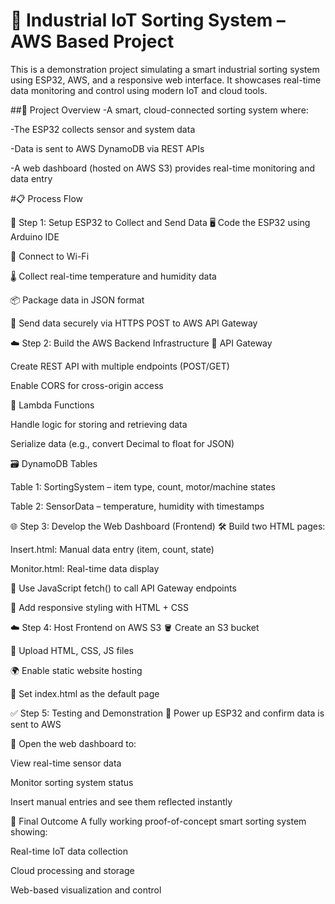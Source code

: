 ﻿# 🚀 Industrial IoT Sorting System – AWS Based Project
 
This is a demonstration project simulating a smart industrial sorting system using ESP32, AWS, and a responsive web interface. It showcases real-time data monitoring and control using modern IoT and cloud tools.

##🧠 Project Overview
-A smart, cloud-connected sorting system where:

-The ESP32 collects sensor and system data

-Data is sent to AWS DynamoDB via REST APIs

-A web dashboard (hosted on AWS S3) provides real-time monitoring and data entry

#📋 Process Flow

🔧 Step 1: Setup ESP32 to Collect and Send Data
🖥️ Code the ESP32 using Arduino IDE

📡 Connect to Wi-Fi

🌡️ Collect real-time temperature and humidity data

📦 Package data in JSON format

🔐 Send data securely via HTTPS POST to AWS API Gateway

☁️ Step 2: Build the AWS Backend Infrastructure
🔗 API Gateway

Create REST API with multiple endpoints (POST/GET)

Enable CORS for cross-origin access

🧠 Lambda Functions

Handle logic for storing and retrieving data

Serialize data (e.g., convert Decimal to float for JSON)

🗃️ DynamoDB Tables

Table 1: SortingSystem – item type, count, motor/machine states

Table 2: SensorData – temperature, humidity with timestamps

🌐 Step 3: Develop the Web Dashboard (Frontend)
🛠️ Build two HTML pages:

Insert.html: Manual data entry (item, count, state)

Monitor.html: Real-time data display

🔄 Use JavaScript fetch() to call API Gateway endpoints

🎨 Add responsive styling with HTML + CSS

☁️ Step 4: Host Frontend on AWS S3
🪣 Create an S3 bucket

📁 Upload HTML, CSS, JS files

🌍 Enable static website hosting

🔧 Set index.html as the default page

✅ Step 5: Testing and Demonstration
🔌 Power up ESP32 and confirm data is sent to AWS

👀 Open the web dashboard to:

View real-time sensor data

Monitor sorting system status

Insert manual entries and see them reflected instantly

🎯 Final Outcome
A fully working proof-of-concept smart sorting system showing:

Real-time IoT data collection

Cloud processing and storage

Web-based visualization and control

